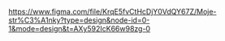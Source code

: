
https://www.figma.com/file/KrqE5fvCtHcDjY0VdQY67Z/Moje-str%C3%A1nky?type=design&node-id=0-1&mode=design&t=AXy592IcK66w98zg-0
